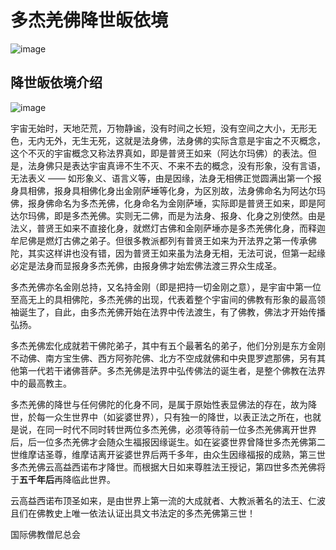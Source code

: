 # 多杰羌佛降世皈依境

![image](https://s2.loli.net/2022/03/31/5bRv7Wxqc8DLVTB.jpg)

## 降世皈依境介绍

![image](AIH1pBKNdoYuFOT.jpg)

宇宙无始时，天地茫荒，万物静谧，没有时间之长短，没有空间之大小，无形无色，无内无外，无生无死，这就是法身佛，法身佛的实际含意是宇宙之不灭概念，这个不灭的宇宙概念又称法界真如，即是普贤王如来（阿达尔玛佛）的表法。但是，法身佛只是表达宇宙真谛不生不灭、不来不去的概念，没有形象，没有言语，无法表义 —— 如形象义、语言义等，由是因缘，法身无相佛正觉圆满出第一个报身具相佛，报身具相佛化身出金刚萨埵等化身，为区別故，法身佛命名为阿达尔玛佛，报身佛命名为多杰羌佛，化身命名为金刚萨埵，实际即是普贤王如来，即是阿达尔玛佛，即是多杰羌佛。实则无二佛，而是为法身、报身、化身之別使然。由是法义，普贤王如来不直接化身，就燃灯古佛和金刚萨埵亦是多杰羌佛化身，而释迦牟尼佛是燃灯古佛之弟子。但很多教派都列有普贤王如来为开法界之第一传承佛陀，其实这样讲也没有错，因为普贤王如来虽为法身无相，无法可说，但第一起缘必定是法身而显报身多杰羌佛，由报身佛才始宏佛法渡三界众生成圣。

多杰羌佛亦名金刚总持，又名持金刚（即是把持一切金刚之意），是宇宙中第一位至高无上的具相佛陀，多杰羌佛的出现，代表着整个宇宙间的佛教有形象的最高领袖诞生了，自此，由多杰羌佛开始在法界中传法渡生，有了佛教，佛法才开始传播弘扬。

多杰羌佛宏化成就若干佛陀弟子，其中有五个最著名的弟子，他们分別是东方金刚不动佛、南方宝生佛、西方阿弥陀佛、北方不空成就佛和中央毘罗遮那佛，另有其他第一代若干诸佛菩萨。多杰羌佛是法界中弘传佛法的诞生者，是整个佛教在法界中的最高教主。

多杰羌佛的降世与任何佛陀的化身不同，是属于原始性表显佛法的存在，故为降世，於每一众生世界中（如娑婆世界），只有独一的降世，以表正法之所在，也就是说，在同一时代不同时转世两位多杰羌佛，必须等待前一位多杰羌佛离开世界后，后一位多杰羌佛才会随众生福报因缘诞生。如在娑婆世界曾降世多杰羌佛第二世维摩诘圣尊，维摩诘离开娑婆世界后两千多年，由众生因缘福报的成熟，第三世多杰羌佛云高益西诺布才降世。而根据大日如来尊胜法王授记，第四世多杰羌佛将于**五千年后**再降临此世界。

云高益西诺布顶圣如来，是由世界上第一流的大成就者、大教派著名的法王、仁波且们在佛教史上唯一依法认证出具文书法定的多杰羌佛第三世！

国际佛教僧尼总会
